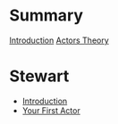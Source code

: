 # Summary

[Introduction](./index.md)
[Actors Theory](./actors-theory.md)

# Stewart

- [Introduction](./stewart/index.md)
- [Your First Actor](./stewart/your-first-actor.md)
